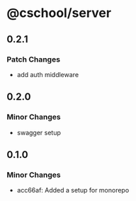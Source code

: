 # @cschool/server

## 0.2.1

### Patch Changes

- add auth middleware

## 0.2.0

### Minor Changes

- swagger setup

## 0.1.0

### Minor Changes

- acc66af: Added a setup for monorepo
